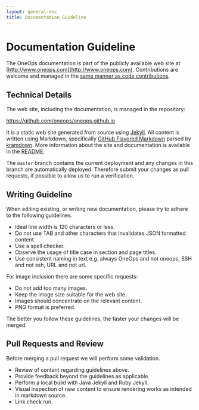 ```yaml
---
layout: general-doc
title: Documentation Guideline
---
```


# Documentation Guideline

The OneOps documentation is part of the publicly available web site at [http://www.oneops.com](http://www.oneops.com). 
Contributions are welcome and managed in the [same manner as code contributions](./contribute.html).

## Technical Details

The web site, including the documentation, is managed in the repository:

<i class="fa fa-github fa-3x blue"></i>  <a href="https://github.com/oneops/oneops.github.io">https://github.com/oneops/oneops.github.io</a>

It is a static web site
generated from source using [Jekyll](https://jekyllrb.com/). All content is written using Markdown, specifically
[GitHub Flavored Markdown](https://help.github.com/categories/writing-on-github/) parsed by
[kramdown](https://kramdown.gettalong.org/index.html). More information about the site and documentation is available
in the [README](https://github.com/oneops/oneops.github.io/blob/master/README.md).

The `master` branch contains the current deployment and any changes in this branch are automatically deployed. Therefore
submit your changes as pull requests, if possible to allow us to run a verification.

## Writing Guideline

When editing existing, or writing new documentation, please try to adhere to the following guidelines.

- Ideal line width is 120 characters or less.
- Do not use TAB and other characters that invalidates JSON formatted content.
- Use a spell checker.
- Observe the usage of title case in section and page titles.
- Use consistent naming in text e.g. always OneOps and not oneops, SSH and not ssh, URL and not url.

For image inclusion there are some specific requests:

- Do not add too many images.
- Keep the image size suitable for the web site.
- Images should concentrate on the relevant content.
- PNG format is preferred.

The better you follow these guidelines, the faster your changes will be merged.

## Pull Requests and Review

Before merging a pull request we will perform some validation.

- Review of content regarding guidelines above.
- Provide feedback beyond the guidelines as applicable.
- Perform a local build with Java Jekyll and Ruby Jekyll.
- Visual inspection of new content to ensure rendering works as intended in markdown source.
- Link check run.
